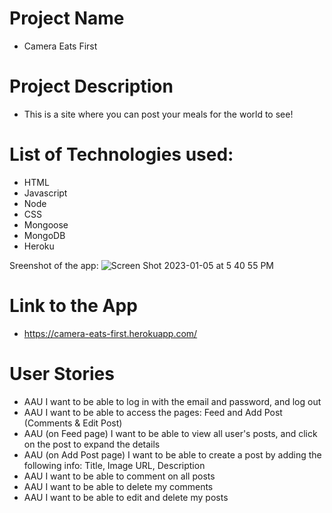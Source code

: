 # Project Name
- Camera Eats First

# Project Description
- This is a site where you can post your meals for the world to see! 

# List of Technologies used:
- HTML
- Javascript
- Node
- CSS
- Mongoose
- MongoDB
- Heroku

Sreenshot of the app:
![Screen Shot 2023-01-05 at 5 40 55 PM](https://user-images.githubusercontent.com/117867407/210894517-e77af2fc-85f0-405d-9975-0ce1be2bd3b7.png)

# Link to the App
- https://camera-eats-first.herokuapp.com/

# User Stories
- AAU I want to be able to log in with the email and password, and log out
- AAU I want to be able to access the pages: Feed and Add Post (Comments & Edit Post)
- AAU (on Feed page) I want to be able to view all user's posts, and click on the post to expand the details
- AAU (on Add Post page) I want to be able to create a post by adding the following info: Title, Image URL, Description
- AAU I want to be able to comment on all posts
- AAU I want to be able to delete my comments
- AAU I want to be able to edit and delete my posts
